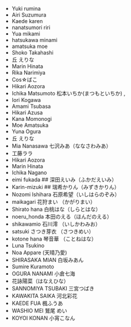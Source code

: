 * Yuki rumina
* Airi Suzumura
* Kaede karen
* nanatsumori riri
* Yua mikami
* hatsukawa minami
* amatsuka moe
* Shoko Takahashi
* 丘 えりな
* Marin Hinata
* Rika Narimiya
* Cos☆ばこ
* Hikari Aozora
* Ichika Matsumoto 松本いちか(まつもといちか) ,
* Iori Kogawa
* Amami Tsubasa
* Hikari Azusa
* Kana Momonogi
* Moe Amatsuka
* Yuna Ogura
* 丘 えりな
* Mia Nanasawa 七沢みあ（ななさわみあ）
* 工藤ララ
* Hikari Aozora
* Marin Hinata
* Ichika Nagano
* eimi fukada ## 深田えいみ（ふかだえいみ）
* Karin-mizuki ## 瑞希かりん（みずきかりん）
* Nozomi Ishihara 石原希望（いしはらのぞみ）
* maikagari 花狩まい （かがりまい）
* Shirato hana 白桃はな（しらとはな）
* noeru_honda 本田のえる（ほんだのえる）
* shikawamio 石川澪 （いしかわみお）
*  satsuki さつき芽衣 （さつきめい）
* kotone hana 琴音華 （ことねはな）
* Luna Tsukino
* Noa Appare (天晴乃愛)
* SHIRASAKA MIAN  白坂みあん
* Sumire Kuramoto
* OGURA NANAMI 小倉七海
* 花詠陽菜（はなえひな）
* SANNOMIYA TSUBAKI 三宮つばき
* KAWAKITA SAIKA 河北彩花
* KAEDE FUA 楓ふうあ
* WASHIO MEI 鷲尾 めい
* KOYOI KONAN 小宵こなん
